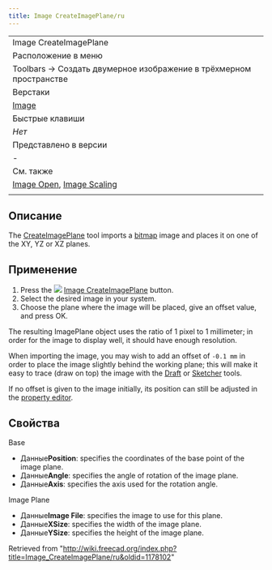 ```yaml
---
title: Image CreateImagePlane/ru
---
```

|  |
| --- |
| Image CreateImagePlane |
| Расположение в меню |
| Toolbars → Создать двумерное изображение в трёхмерном пространстве |
| Верстаки |
| [Image](/Image_Workbench/ru "Image Workbench/ru") |
| Быстрые клавиши |
| *Нет* |
| Представлено в версии |
| - |
| См. также |
| [Image Open](/Image_Open/ru "Image Open/ru"), [Image Scaling](/Image_Scaling/ru "Image Scaling/ru") |
|  |

## Описание

The [CreateImagePlane](/Image_CreateImagePlane "Image CreateImagePlane") tool imports a [bitmap](/Bitmap "Bitmap") image and places it on one of the XY, YZ or XZ planes.

## Применение

1. Press the ![](/images/Image_CreateImagePlane.svg) [Image CreateImagePlane](/Image_CreateImagePlane "Image CreateImagePlane") button.
2. Select the desired image in your system.
3. Choose the plane where the image will be placed, give an offset value, and press OK.

The resulting ImagePlane object uses the ratio of 1 pixel to 1 millimeter; in order for the image to display well, it should have enough resolution.

When importing the image, you may wish to add an offset of `-0.1 mm` in order to place the image slightly behind the working plane; this will make it easy to trace (draw on top) the image with the [Draft](/Draft_Workbench "Draft Workbench") or [Sketcher](/Sketcher_Workbench "Sketcher Workbench") tools.

If no offset is given to the image initially, its position can still be adjusted in the [property editor](/Property_editor "Property editor").

## Свойства

Base

* Данные**Position**: specifies the coordinates of the base point of the image plane.
* Данные**Angle**: specifies the angle of rotation of the image plane.
* Данные**Axis**: specifies the axis used for the rotation angle.

Image Plane

* Данные**Image File**: specifies the image to use for this plane.
* Данные**XSize**: specifies the width of the image plane.
* Данные**YSize**: specifies the height of the image plane.

Retrieved from "<http://wiki.freecad.org/index.php?title=Image_CreateImagePlane/ru&oldid=1178102>"